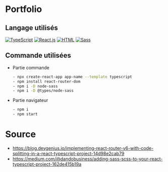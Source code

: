 # Portfolio

## Langage utilisés
   <a href="https://www.typescriptlang.org/"><img src="https://img.shields.io/badge/TypeScript-blue?style=for-the-badge&logo=typescript&logoColor=DDD" alt="TypeScript" /></a>
   <a href="https://fr.reactjs.org/docs/getting-started.html"><img src="https://img.shields.io/badge/React.js-20232A?&style=for-the-badge&logo=react&logoColor=61DAFB" alt="React.js" /></a>
   <a href="https://devdocs.io/html/"><img src="https://img.shields.io/badge/html5%20-%23e34f26.svg?&style=for-the-badge&logo=html5&logoColor=white" alt="HTML" /></a>
   <a href="https://sass-lang.com/"><img src="https://img.shields.io/badge/Sass-CE649A?&style=for-the-badge&logo=sass&logoColor=white" alt="Sass" /></a>

## Commande utilisées

   - Partie commande

        ```bash
        - npx create-react-app app-name --template typescript
        - npm install react-router-dom
        - npm i -D node-sass
        - npm i -D @types/node-sass
        ```

   - Partie navigateur
        
        ```bash
        - npm i
        - npm start
        ```

# Source
   - https://blog.devgenius.io/implementing-react-router-v6-with-code-splitting-in-a-react-typescript-project-14d98e2cab79
   - https://medium.com/@dandobusiness/adding-sass-scss-to-your-react-typescript-project-162de415b19a
